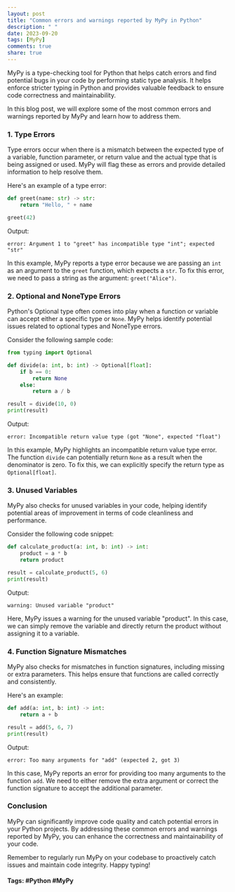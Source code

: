 ```yaml
---
layout: post
title: "Common errors and warnings reported by MyPy in Python"
description: " "
date: 2023-09-20
tags: [MyPy]
comments: true
share: true
---
```


MyPy is a type-checking tool for Python that helps catch errors and find potential bugs in your code by performing static type analysis. It helps enforce stricter typing in Python and provides valuable feedback to ensure code correctness and maintainability.

In this blog post, we will explore some of the most common errors and warnings reported by MyPy and learn how to address them.

### 1. Type Errors

Type errors occur when there is a mismatch between the expected type of a variable, function parameter, or return value and the actual type that is being assigned or used. MyPy will flag these as errors and provide detailed information to help resolve them.

Here's an example of a type error:

```python
def greet(name: str) -> str:
    return "Hello, " + name

greet(42)
```

Output:
```
error: Argument 1 to "greet" has incompatible type "int"; expected "str"
```

In this example, MyPy reports a type error because we are passing an `int` as an argument to the `greet` function, which expects a `str`. To fix this error, we need to pass a string as the argument: `greet("Alice")`.

### 2. Optional and NoneType Errors

Python's Optional type often comes into play when a function or variable can accept either a specific type or `None`. MyPy helps identify potential issues related to optional types and NoneType errors.

Consider the following sample code:

```python
from typing import Optional

def divide(a: int, b: int) -> Optional[float]:
    if b == 0:
        return None
    else:
        return a / b

result = divide(10, 0)
print(result)
```

Output:
```
error: Incompatible return value type (got "None", expected "float")
```

In this example, MyPy highlights an incompatible return value type error. The function `divide` can potentially return `None` as a result when the denominator is zero. To fix this, we can explicitly specify the return type as `Optional[float]`.

### 3. Unused Variables

MyPy also checks for unused variables in your code, helping identify potential areas of improvement in terms of code cleanliness and performance.

Consider the following code snippet:

```python
def calculate_product(a: int, b: int) -> int:
    product = a * b
    return product

result = calculate_product(5, 6)
print(result)
```

Output:
```
warning: Unused variable "product"
```

Here, MyPy issues a warning for the unused variable "product". In this case, we can simply remove the variable and directly return the product without assigning it to a variable.

### 4. Function Signature Mismatches

MyPy also checks for mismatches in function signatures, including missing or extra parameters. This helps ensure that functions are called correctly and consistently.

Here's an example:

```python
def add(a: int, b: int) -> int:
    return a + b

result = add(5, 6, 7)
print(result)
```

Output:
```
error: Too many arguments for "add" (expected 2, got 3)
```

In this case, MyPy reports an error for providing too many arguments to the function `add`. We need to either remove the extra argument or correct the function signature to accept the additional parameter.

### Conclusion

MyPy can significantly improve code quality and catch potential errors in your Python projects. By addressing these common errors and warnings reported by MyPy, you can enhance the correctness and maintainability of your code.

Remember to regularly run MyPy on your codebase to proactively catch issues and maintain code integrity. Happy typing!

#### Tags: #Python #MyPy